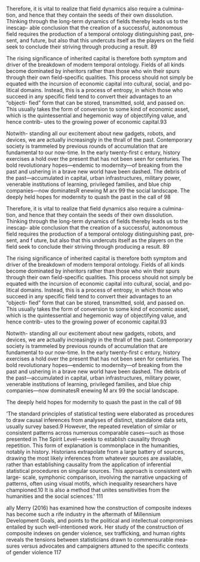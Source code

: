 Therefore, it is vital to realize that field dynamics also require a culmina-
tion, and hence that they contain the seeds of their own dissolution. Thinking
through the long-­term dynamics of fields thereby leads us to the inescap-
able conclusion that the creation of a successful, autonomous field requires
the production of a temporal ontology distinguishing past, pre­sent, and
­future, but also that this undercuts itself as the players on the field seek to
conclude their striving through producing a result. 89

The rising significance of inherited capital is therefore both symptom and
driver of the breakdown of modern temporal ontology. Fields of all kinds
become dominated by inheritors rather than ­those who win their spurs
through their own field-­specific qualities. This pro­cess should not simply be
equated with the incursion of economic capital into cultural, social, and po­
liti­cal domains. Instead, this is a pro­cess of entropy, in which t­hose who
succeed in any specific field tend to convert their advantages to an “objecti-
fied” form that can be stored, transmitted, sold, and passed on. This usually
takes the form of conversion to some kind of economic asset, which is the
quintessential and hegemonic way of objectifying value, and hence contrib-
utes to the growing power of economic capital.93

Notwith- standing all our excitement about new gadgets, robots, and devices, we are
actually increasingly in the thrall of the past. Con­temporary society is
trammeled by previous rounds of accumulation that are fundamental to
our now-­time. In the early twenty-­first c­ entury, history exercises a hold over
the pre­sent that has not been seen for centuries. The bold revolutionary
hopes—­endemic to modernity—of breaking from the past and ushering in
a brave new world have been dashed. The debris of the past—­accumulated
in capital, urban infrastructures, military power, venerable institutions of
learning, privileged families, and blue chip companies—­now dominatesR enewing M arx
99
the social landscape. The deeply held hopes for modernity to quash the
past in the call of  98

Therefore, it is vital to realize that field dynamics also require a culmina- tion, and hence that they contain the seeds of their own dissolution. Thinking through the long-­term dynamics of fields thereby leads us to the inescap- able conclusion that the creation of a successful, autonomous field requires the production of a temporal ontology distinguishing past, pre­sent, and ­f uture, but also that this undercuts itself as the players on the field seek to conclude their striving through producing a result. 89

The rising significance of inherited capital is therefore both symptom and driver of the breakdown of modern temporal ontology. Fields of all kinds become dominated by inheritors rather than ­those who win their spurs through their own field-­specific qualities. This pro­cess should not simply be equated with the incursion of economic capital into cultural, social, and po­ liti­cal domains. Instead, this is a pro­cess of entropy, in which t­hose who succeed in any specific field tend to convert their advantages to an “objecti- fied” form that can be stored, transmitted, sold, and passed on. This usually takes the form of conversion to some kind of economic asset, which is the quin­tes­sen­tial and hegemonic way of objectifying value, and hence contrib- utes to the growing power of economic capital.93


Notwith- standing all our excitement about new gadgets, robots, and devices, we are actually increasingly in the thrall of the past. Con­temporary society is trammeled by previous rounds of accumulation that are fundamental to our now-­time. In the early twenty-­first c­ entury, history exercises a hold over the pre­sent that has not been seen for centuries. The bold revolutionary hopes—­endemic to modernity—of breaking from the past and ushering in a brave new world have been dashed. The debris of the past—­accumulated in capital, urban infrastructures, military power, venerable institutions of learning, privileged families, and blue chip companies—­now dominatesR enewing M arx 99 the social landscape.

The deeply held hopes for modernity to quash the past in the call of  98


‘The standard principles of statistical testing were elaborated as procedures to draw causal inferences from analyses of distinct, standalone data sets, usually survey based.9 However, the repeated revelation of similar or consistent patterns across numerous comparable cases—­such as ­those presented in The Spirit Level—­seeks to establish causality through repetition. This form of explanation is commonplace in the humanities, notably in history. Historians extrapolate from a large battery of sources, drawing the most likely inferences from what­ever sources are available, rather than establishing causality from the application of inferential statistical procedures on singular sources. This approach is consistent with large-­ scale, symphonic comparison, involving the narrative unpacking of patterns, often using visual motifs, which in­equality researchers have championed.10 It is also a method that unites sensitivities from the humanities and the ­social sciences.' 111


ally Merry (2016) has examined how the construction of composite indexes has become such a rife industry in the aftermath of Millennium Development Goals, and points to the politi­cal and intellectual compromises entailed by such well-­intentioned work. Her study of the construction of composite indexes on gender violence, sex trafficking, and ­human rights reveals the tensions between statisticians drawn to commensurable mea­sures versus advocates and campaigners attuned to the specific contexts of gender vio­lence 117 



